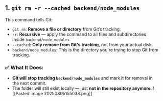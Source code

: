 ## 1. `git rm -r --cached backend/node_modules`

This command tells Git:

- `git rm`: **Remove a file or directory** from Git’s tracking.
- `-r`: **Recursive** — apply the command to all files and subdirectories inside `backend/node_modules`.
- `--cached`: **Only remove from Git's tracking**, not from your actual disk.
- `backend/node_modules`: This is the directory you're trying to stop Git from tracking.
    

### ✅ What It Does:

- **Git will stop tracking `backend/node_modules`** and mark it for removal in the next commit.
- The folder will still exist locally — just **not in the repository anymore**.
![[Pasted image 20250805155038.png]]